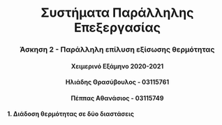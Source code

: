 <h1 style="text-align:center">Συστήματα Παράλληλης Επεξεργασίας</h1>

<h3 style="text-align:center">Άσκηση 2 - Παράλληλη επίλυση εξίσωσης θερμότητας</h3>

<h4 style="text-align:center">Χειμερινό Εξάμηνο 2020-2021</h4>

<h4 style="text-align:center">Ηλιάδης Θρασύβουλος - 03115761</h4>

<h4 style="text-align:center">Πέππας Αθανάσιος - 03115749</h4>



**1. Διάδοση θερμότητας σε δύο διαστάσεις**

